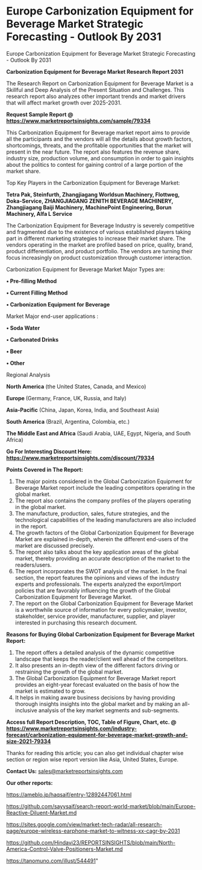 # Europe Carbonization Equipment for Beverage Market Strategic Forecasting - Outlook By 2031
Europe Carbonization Equipment for Beverage Market Strategic Forecasting - Outlook By 2031

<strong>Carbonization Equipment for Beverage Market Research Report 2031</strong>

The Research Report on Carbonization Equipment for Beverage Market is a Skillful and Deep Analysis of the Present Situation and Challenges. This research report also analyzes other important trends and market drivers that will affect market growth over 2025-2031.

<strong>Request Sample Report @ <a href=https://www.marketreportsinsights.com/sample/79334>https://www.marketreportsinsights.com/sample/79334</a></strong>

This Carbonization Equipment for Beverage market report aims to provide all the participants and the vendors will all the details about growth factors, shortcomings, threats, and the profitable opportunities that the market will present in the near future. The report also features the revenue share, industry size, production volume, and consumption in order to gain insights about the politics to contest for gaining control of a large portion of the market share.

Top Key Players in the Carbonization Equipment for Beverage Market:

<strong>Tetra Pak, Steinfurth, Zhangjiagang Worldsun Machinery, Flottweg, Doka-Service, ZHANGJIAGANG ZENITH BEVERAGE MACHINERY, Zhangjiagang Baiji Machinery, MachinePoint Engineering, Borun Machinery, Alfa L Service</strong>

The Carbonization Equipment for Beverage Industry is severely competitive and fragmented due to the existence of various established players taking part in different marketing strategies to increase their market share. The vendors operating in the market are profiled based on price, quality, brand, product differentiation, and product portfolio. The vendors are turning their focus increasingly on product customization through customer interaction.

Carbonization Equipment for Beverage Market Major Types are:

<strong>• Pre-filling Method

• Current Filling Method

• Carbonization Equipment for Beverage</strong>

Market Major end-user applications :

<strong>• Soda Water

• Carbonated Drinks

• Beer

• Other</strong>

Regional Analysis

</u><strong><b>North America</b></strong> (the United States, Canada, and Mexico)

<strong><b>Europe </b></strong>(Germany, France, UK, Russia, and Italy)

<strong><b>Asia-Pacific</b></strong> (China, Japan, Korea, India, and Southeast Asia)

<strong><b>South America</b></strong> (Brazil, Argentina, Colombia, etc.)

<strong><b>The Middle East and Africa</b></strong> (Saudi Arabia, UAE, Egypt, Nigeria, and South Africa)

<strong>Go For Interesting Discount Here: <a href=https://www.marketreportsinsights.com/discount/79334>https://www.marketreportsinsights.com/discount/79334</a></strong>

<strong>Points Covered in The Report:</strong>
<ol>
  <li>The major points considered in the Global Carbonization Equipment for Beverage Market report include the leading competitors operating in the global market.</li>
  <li>The report also contains the company profiles of the players operating in the global market.</li>
  <li>The manufacture, production, sales, future strategies, and the technological capabilities of the leading manufacturers are also included in the report.</li>
  <li>The growth factors of the Global Carbonization Equipment for Beverage Market are explained in-depth, wherein the different end-users of the market are discussed precisely.</li>
  <li>The report also talks about the key application areas of the global market, thereby providing an accurate description of the market to the readers/users.</li>
  <li>The report incorporates the SWOT analysis of the market. In the final section, the report features the opinions and views of the industry experts and professionals. The experts analyzed the export/import policies that are favorably influencing the growth of the Global Carbonization Equipment for Beverage Market.</li>
  <li>The report on the Global Carbonization Equipment for Beverage Market is a worthwhile source of information for every policymaker, investor, stakeholder, service provider, manufacturer, supplier, and player interested in purchasing this research document.</li>
</ol>
<strong>Reasons for Buying Global Carbonization Equipment for Beverage Market Report:</strong>

<ol>
  <li>The report offers a detailed analysis of the dynamic competitive landscape that keeps the reader/client well ahead of the competitors.</li>
  <li>It also presents an in-depth view of the different factors driving or restraining the growth of the global market.</li>
  <li>The Global Carbonization Equipment for Beverage Market report provides an eight-year forecast evaluated on the basis of how the market is estimated to grow.</li>
  <li>It helps in making aware business decisions by having providing thorough insights insights into the global market and by making an all-inclusive analysis of the key market segments and sub-segments.</li>
</ol>
<strong>Access full Report Description, TOC, Table of Figure, Chart, etc. @ <a href=https://www.marketreportsinsights.com/industry-forecast/carbonization-equipment-for-beverage-market-growth-and-size-2021-79334>https://www.marketreportsinsights.com/industry-forecast/carbonization-equipment-for-beverage-market-growth-and-size-2021-79334</a></strong>


Thanks for reading this article; you can also get individual chapter wise section or region wise report version like Asia, United States, Europe.

<strong>Contact Us:</strong>
sales@marketreportsinsights.com

<strong>Our other reports:</strong>

<a href=https://ameblo.jp/haqsaif/entry-12892447061.html>https://ameblo.jp/haqsaif/entry-12892447061.html</a>

<a href=https://github.com/sayysaif/search-report-world-market/blob/main/Europe-Reactive-Diluent-Market.md>https://github.com/sayysaif/search-report-world-market/blob/main/Europe-Reactive-Diluent-Market.md</a>

<a href=https://sites.google.com/view/market-tech-radar/all-research-page/europe-wireless-earphone-market-to-witness-xx-cagr-by-2031>https://sites.google.com/view/market-tech-radar/all-research-page/europe-wireless-earphone-market-to-witness-xx-cagr-by-2031</a>

<a href=https://github.com/Hindavi23/REPORTSINSIGHTS/blob/main/North-America-Control-Valve-Positioners-Market.md>https://github.com/Hindavi23/REPORTSINSIGHTS/blob/main/North-America-Control-Valve-Positioners-Market.md</a>

<a href=https://tanomuno.com/illust/544491>https://tanomuno.com/illust/544491</a>"
